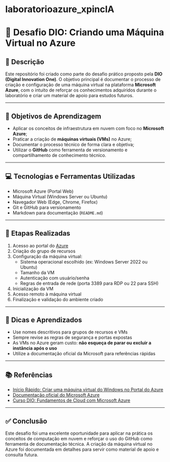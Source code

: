 # laboratorioazure_xpincIA

# 🚀 Desafio DIO: Criando uma Máquina Virtual no Azure

## 📝 Descrição

Este repositório foi criado como parte do desafio prático proposto pela **DIO (Digital Innovation One)**. O objetivo principal é documentar o processo de criação e configuração de uma máquina virtual na plataforma **Microsoft Azure**, com o intuito de reforçar os conhecimentos adquiridos durante o laboratório e criar um material de apoio para estudos futuros.

---

## 🎯 Objetivos de Aprendizagem

- Aplicar os conceitos de infraestrutura em nuvem com foco no **Microsoft Azure**;
- Praticar a criação de **máquinas virtuais (VMs)** no Azure;
- Documentar o processo técnico de forma clara e objetiva;
- Utilizar o **GitHub** como ferramenta de versionamento e compartilhamento de conhecimento técnico.

---

## 💻 Tecnologias e Ferramentas Utilizadas

- Microsoft Azure (Portal Web)
- Máquina Virtual (Windows Server ou Ubuntu)
- Navegador Web (Edge, Chrome, Firefox)
- Git e GitHub para versionamento
- Markdown para documentação (`README.md`)

---

## 🧭 Etapas Realizadas

1. Acesso ao portal do [Azure](https://portal.azure.com)
2. Criação do grupo de recursos
3. Configuração da máquina virtual:
   - Sistema operacional escolhido (ex: Windows Server 2022 ou Ubuntu)
   - Tamanho da VM
   - Autenticação com usuário/senha
   - Regras de entrada de rede (porta 3389 para RDP ou 22 para SSH)
4. Inicialização da VM
5. Acesso remoto à máquina virtual
6. Finalização e validação do ambiente criado

---

## 🧠 Dicas e Aprendizados

- Use nomes descritivos para grupos de recursos e VMs
- Sempre revise as regras de segurança e portas expostas
- As VMs no Azure geram custo: **não esqueça de parar ou excluir a instância após o uso**
- Utilize a documentação oficial da Microsoft para referências rápidas

---

## 📚 Referências

- [Início Rápido: Criar uma máquina virtual do Windows no Portal do Azure](https://learn.microsoft.com/pt-br/azure/virtual-machines/windows/quick-create-portal)
- [Documentação oficial do Microsoft Azure](https://learn.microsoft.com/pt-br/azure/)
- [Curso DIO: Fundamentos de Cloud com Microsoft Azure](https://web.dio.me)

---

## ✅ Conclusão

Este desafio foi uma excelente oportunidade para aplicar na prática os conceitos de computação em nuvem e reforçar o uso do GitHub como ferramenta de documentação técnica. A criação da máquina virtual no Azure foi documentada em detalhes para servir como material de apoio e consulta futura.
